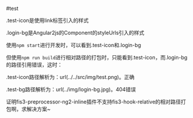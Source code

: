 #test

.test-icon是使用link标签引入的样式

.login-bg是Angular2js的Component的styleUrls引入的样式

使用`npm start`进行开发时，可以看到.test-icon和.login-bg

但使用`npm run build`进行相对路径的打包时，只能看到.test-icon，而.login-bg的路径引用错误，这时：

.test-icon路径解析为：url(../../src/img/test.png)。正确

.test-bg路径解析为：url(../img/login-bg.jpg)。404错误

证明fis3-preprocessor-ng2-inline插件不支持fis3-hook-relative的相对路径打包啊，求解决方案~


